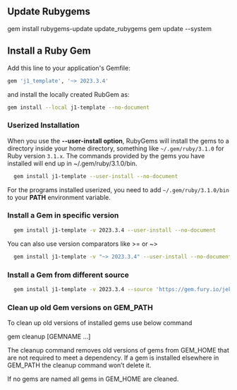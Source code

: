 ## Update Rubygems

gem install rubygems-update
update_rubygems
gem update --system


## Install a Ruby Gem

Add this line to your application's Gemfile:

``` ruby
gem 'j1_template', '~> 2023.3.4'
```

and install the locally created RubGem as:

``` sh
gem install --local j1-template --no-document
```

### Userized Installation

When you use the **--user-install option**, RubyGems will install the gems
to a directory inside your home directory, something like `~/.gem/ruby/3.1.0`
for Ruby version `3.1.x`. The commands provided by the gems you have installed
will end up in ~/.gem/ruby/3.1.0/bin.

``` sh
  gem install j1-template --user-install --no-document
```

For the programs installed userized, you need to add `~/.gem/ruby/3.1.0/bin`
to your **PATH** environment variable.

### Install a Gem in specific version

``` sh
  gem install j1-template -v 2023.3.4 --user-install --no-document
```

You can also use version comparators like >= or ~>

``` sh
  gem install j1-template -v "~> 2023.3.4" --user-install --no-document
```

### Install a Gem from different source

``` sh
  gem install j1-template -v 2023.3.4 --source 'https://gem.fury.io/jekyll-one-org/' --user-install --no-document
```


### Clean up old Gem versions on GEM_PATH

To clean up old versions of installed gems use below command

  gem cleanup [GEMNAME …]

The cleanup command removes old versions of gems from GEM_HOME that are not
required to meet a dependency. If a gem is installed elsewhere in GEM_PATH
the cleanup command won’t delete it.

If no gems are named all gems in GEM_HOME are cleaned.
